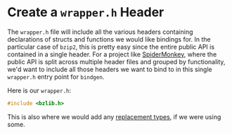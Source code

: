 # Create a `wrapper.h` Header

The `wrapper.h` file will include all the various headers containing
declarations of structs and functions we would like bindings for. In the
particular case of `bzip2`, this is pretty easy since the entire public API is
contained in a single header. For a project like [SpiderMonkey][spidermonkey],
where the public API is split across multiple header files and grouped by
functionality, we'd want to include all those headers we want to bind to in this
single `wrapper.h` entry point for `bindgen`.

Here is our `wrapper.h`:

```c
#include <bzlib.h>
```

This is also where we would add any [replacement types](./replacing-types.md),
if we were using some.

[spidermonkey]: https://developer.mozilla.org/en-US/docs/Mozilla/Projects/SpiderMonkey/How_to_embed_the_JavaScript_engine
